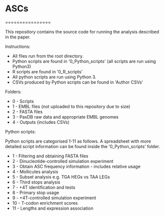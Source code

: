 # ASCs

================

This repository contains the source code for running the analysis described in the paper.

Instructions:
- All files run from the root directory.
- Python scripts are found in '0_Python_scripts' (all scripts are run using Python3)
- R scripts are found in '0_R_scripts'
- All python scripts are run using Python 3.
- CSVs produced by Python scripts can be found in 'Author CSVs'

Folders:
- 0 - Scripts
- 1 - EMBL files (not uploaded to this repository due to size)
- 2 - FASTA files
- 3 - PaxDB raw data and appropriate EMBL genomes
- 4 - Outputs (includes CSVs)

Python scripts:

Python scripts are categorised 1-11 as follows. A spreadsheet with more detailed script information can be found inside the '0_Python_scripts' folder.

- 1 - Filtering and obtaining FASTA files
- 2 - Dinucleotide-controlled simulation experiment
- 3 - Obtain ASC frequency information - includes relative usage
- 4 - Mollicutes analysis
- 5 - Subset analysis e.g. TGA HEGs vs TAA LEGs
- 6 - Third stops analysis
- 7 - +4T identification and tests
- 8 - Primary stop usage
- 9 - +4T-controlled simulation experiment
- 10 - T-codon enrichment scores
- 11 - Lengths and expression association
